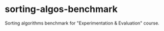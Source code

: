 # sorting-algos-benchmark
Sorting algorithms benchmark for "Experimentation &amp; Evaluation" course.

